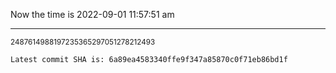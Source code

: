 Now the time is 2022-09-01 11:57:51 am

---

<small>2487614988197235365297051278212493</small>

```txt
Latest commit SHA is: 6a89ea4583340ffe9f347a85870c0f71eb86bd1f
```
